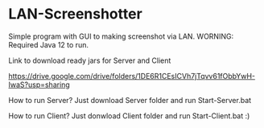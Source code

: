 # LAN-Screenshotter
Simple program with GUI to making screenshot via LAN.
WORNING: Required Java 12 to run.



Link to download ready jars for Server and Client

https://drive.google.com/drive/folders/1DE6R1CEsICVh7jTqvv61fObbYwH-IwaS?usp=sharing

How to run Server?
Just download Server folder and run Start-Server.bat

How to run Client?
Just donwload Client folder and run Start-Client.bat :)
